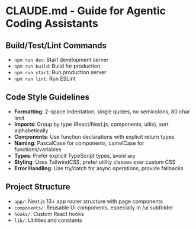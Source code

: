# CLAUDE.md - Guide for Agentic Coding Assistants

## Build/Test/Lint Commands
- `npm run dev`: Start development server
- `npm run build`: Build for production
- `npm run start`: Run production server
- `npm run lint`: Run ESLint

## Code Style Guidelines
- **Formatting**: 2-space indentation, single quotes, no semicolons, 80 char limit
- **Imports**: Group by type (React/Next.js, components, utils), sort alphabetically
- **Components**: Use function declarations with explicit return types
- **Naming**: PascalCase for components, camelCase for functions/variables
- **Types**: Prefer explicit TypeScript types, avoid `any`
- **Styling**: Uses TailwindCSS, prefer utility classes over custom CSS
- **Error Handling**: Use try/catch for async operations, provide fallbacks

## Project Structure
- `app/`: Next.js 13+ app router structure with page components
- `components/`: Reusable UI components, especially in /ui subfolder
- `hooks/`: Custom React hooks
- `lib/`: Utilities and constants